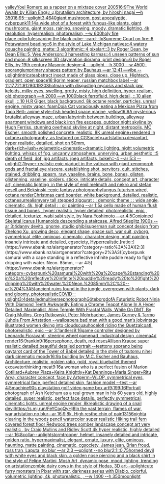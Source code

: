 [valley](https://www.ebank.nz/aiartgenerator?category=valley)[Yoel Romero as a rapper on a mixtape cover 2005](https://www.ebank.nz/aiartgenerator?category=Yoel%20Romero%20as%20a%20rapper%20on%20a%20mixtape%20cover%202005)[16:9](https://www.ebank.nz/aiartgenerator?category=16%3A9)[The World Awaits by Kilian Eng](https://www.ebank.nz/aiartgenerator?category=The%20World%20Awaits%20by%20Kilian%20Eng)[(ಠ_ರೃ)](https://www.ebank.nz/aiartgenerator?category=%28%E0%B2%A0_%E0%B2%B0%E0%B3%83%29)[brutalism architecture, by hiroshi nagai —h 350](https://www.ebank.nz/aiartgenerator?category=brutalism%20architecture%2C%20by%20hiroshi%20nagai%20%E2%80%94h%20350)[16:9](https://www.ebank.nz/aiartgenerator?category=16%3A9)[5](https://www.ebank.nz/aiartgenerator?category=5)[--uplight](https://www.ebank.nz/aiartgenerator?category=--uplight)[3:4](https://www.ebank.nz/aiartgenerator?category=3%3A4)[640](https://www.ebank.nz/aiartgenerator?category=640)[giant mushroom, post apocalyptic, cyberpunk](https://www.ebank.nz/aiartgenerator?category=giant%20mushroom%2C%20post%20apocalyptic%2C%20cyberpunk)[11:14](https://www.ebank.nz/aiartgenerator?category=11%3A14)[a wide shot of a forest with fungus-like plants, giant mushrooms, giant moss, raining, snowing, moody, dramatic lighting, 4k resolution, hyperrealism, photorealism, --w 600](https://www.ebank.nz/aiartgenerator?category=a%20wide%20shot%20of%20a%20forest%20with%20fungus-like%20plants%2C%20giant%20mushrooms%2C%20giant%20moss%2C%20raining%2C%20snowing%2C%20moody%2C%20dramatic%20lighting%2C%204k%20resolution%2C%20hyperrealism%2C%20photorealism%2C%20--w%20600)[holy fire place,colorful](https://www.ebank.nz/aiartgenerator?category=holy%20fire%20place%2Ccolorful)[escaping the black cube](https://www.ebank.nz/aiartgenerator?category=escaping%20the%20black%20cube)[--card](https://www.ebank.nz/aiartgenerator?category=--card)[--lp](https://www.ebank.nz/aiartgenerator?category=--lp)[Supreme Court on fire::6 Potawatomi beading::6 in the style of Lake Michigan natives::4 watery gouache painting, matte::3 algorithmic::4 pixelart::3 by Roger Dean, by Dean Ellis::5, Wes Anderson::3 harvesting karmas::4 unseen patterns of sun and moon::8 silkscreen 3D claymation diorama, print design::6 by Roger Ellis, by 19th century Masonic design::4 --uplight --h 3000 --w 4500](https://www.ebank.nz/aiartgenerator?category=Supreme%20Court%20on%20fire%3A%3A6%20Potawatomi%20beading%3A%3A6%20in%20the%20style%20of%20Lake%20Michigan%20natives%3A%3A4%20watery%20gouache%20painting%2C%20matte%3A%3A3%20algorithmic%3A%3A4%20pixelart%3A%3A3%20by%20Roger%20Dean%2C%20by%20Dean%20Ellis%3A%3A5%2C%20Wes%20Anderson%3A%3A3%20harvesting%20karmas%3A%3A4%20unseen%20patterns%20of%20sun%20and%20moon%3A%3A8%20silkscreen%203D%20claymation%20diorama%2C%20print%20design%3A%3A6%20by%20Roger%20Ellis%2C%20by%2019th%20century%20Masonic%20design%3A%3A4%20--uplight%20--h%203000%20--w%204500)[-](https://www.ebank.nz/aiartgenerator?category=-)[sporangium](https://www.ebank.nz/aiartgenerator?category=sporangium)[primary shapes pattern by Bauhaus —ar 12:41 —vibe --uplight](https://www.ebank.nz/aiartgenerator?category=primary%20shapes%20pattern%20by%20Bauhaus%20%E2%80%94ar%2012%3A41%20%E2%80%94vibe%20--uplight)[intricate](https://www.ebank.nz/aiartgenerator?category=intricate)[abstract insect made of glass pipes, close up, Hightech, gradient, open space](https://www.ebank.nz/aiartgenerator?category=abstract%20insect%20made%20of%20glass%20pipes%2C%20close%20up%2C%20Hightech%2C%20gradient%2C%20open%20space)[16:9](https://www.ebank.nz/aiartgenerator?category=16%3A9)[grim reaper, russian matchbox label --ar 11:17](https://www.ebank.nz/aiartgenerator?category=grim%20reaper%2C%20russian%20matchbox%20label%20--ar%2011%3A17)[.7](https://www.ebank.nz/aiartgenerator?category=.7)[21:9](https://www.ebank.nz/aiartgenerator?category=21%3A9)[1280:1920](https://www.ebank.nz/aiartgenerator?category=1280%3A1920)[Shot](https://www.ebank.nz/aiartgenerator?category=Shot)[man with disgusting mycosis and slack jaw, keloids, milky eyes, swelling, grotty, misty, high definition, hyper-realism, old photograph —h 2000 —w 1000](https://www.ebank.nz/aiartgenerator?category=man%20with%20disgusting%20mycosis%20and%20slack%20jaw%2C%20keloids%2C%20milky%20eyes%2C%20swelling%2C%20grotty%2C%20misty%2C%20high%20definition%2C%20hyper-realism%2C%20old%20photograph%20%E2%80%94h%202000%20%E2%80%94w%201000)[black ferrofluid, high detail, ::.10 alien skull, ::.10 H.R Giger, black background, 8k octane render, particles, unreal engine, misty vapor, foam](https://www.ebank.nz/aiartgenerator?category=black%20ferrofluid%2C%20high%20detail%2C%20%3A%3A.10%20alien%20skull%2C%20%3A%3A.10%20H.R%20Giger%2C%20black%20background%2C%208k%20octane%20render%2C%20particles%2C%20unreal%20engine%2C%20misty%20vapor%2C%20foam)[Doja Cat voraciously eating a Mexican Pizza from Taco Bell:: anime style::](https://www.ebank.nz/aiartgenerator?category=Doja%20Cat%20voraciously%20eating%20a%20Mexican%20Pizza%20from%20Taco%20Bell%3A%3A%20anime%20style%3A%3A)[fish headed space marine, yellow](https://www.ebank.nz/aiartgenerator?category=fish%20headed%20space%20marine%2C%20yellow)[16:9](https://www.ebank.nz/aiartgenerator?category=16%3A9)[A mysterious brutalist alleyway maze, urban labyrinth between buildings, alleyway apartment windows and black iron fire escapes, outdoor night skyline by Hugh Ferriss, stunning overhead skyline at night, distant metropolis, MC Escher, smooth polished concrete, realistic, 8K unreal engine+rendered in octane+photography, as featured on CGSociety+artstation+deviantart, hyper realistic, detailed, shot on 50mm, dark+rich+lush+volumetric+cinematic+dramatic lighting, night volumetric lighting, whisps of fog, uncanny atmosphere, unnerving, urban aesthetic ::5 depth of field, dof, jpg artifacts, jpeg artifacts, bokeh::-4 --ar 5:3 --uplight](https://www.ebank.nz/aiartgenerator?category=A%20mysterious%20brutalist%20alleyway%20maze%2C%20urban%20labyrinth%20between%20buildings%2C%20alleyway%20apartment%20windows%20and%20black%20iron%20fire%20escapes%2C%20outdoor%20night%20skyline%20by%20Hugh%20Ferriss%2C%20stunning%20overhead%20skyline%20at%20night%2C%20distant%20metropolis%2C%20MC%20Escher%2C%20smooth%20polished%20concrete%2C%20realistic%2C%208K%20unreal%20engine%2Brendered%20in%20octane%2Bphotography%2C%20as%20featured%20on%20CGSociety%2Bartstation%2Bdeviantart%2C%20hyper%20realistic%2C%20detailed%2C%20shot%20on%2050mm%2C%20dark%2Brich%2Blush%2Bvolumetric%2Bcinematic%2Bdramatic%20lighting%2C%20night%20volumetric%20lighting%2C%20whisps%20of%20fog%2C%20uncanny%20atmosphere%2C%20unnerving%2C%20urban%20aesthetic%20%3A%3A5%20depth%20of%20field%2C%20dof%2C%20jpg%20artifacts%2C%20jpeg%20artifacts%2C%20bokeh%3A%3A-4%20--ar%205%3A3%20--uplight)[2:1](https://www.ebank.nz/aiartgenerator?category=2%3A1)[hyper-realistic epic viaduct in the vatican with giant xenomorph gods and fractal eye viscera, establishing shot, servitors, cult, stitches, stained, dribbling, spasm, raw, vaseline, brains, bone, bones, glisten, glistenning, vaseline, spiders, sticky, intricate details, concept art, character art, cinematic lighting, in the style of emil melmoth and nekro and stefan gesell and Beksinski ::epic fantasy photography](https://www.ebank.nz/aiartgenerator?category=hyper-realistic%20epic%20viaduct%20in%20the%20vatican%20with%20giant%20xenomorph%20gods%20and%20fractal%20eye%20viscera%2C%20establishing%20shot%2C%20servitors%2C%20cult%2C%20stitches%2C%20stained%2C%20dribbling%2C%20spasm%2C%20raw%2C%20vaseline%2C%20brains%2C%20bone%2C%20bones%2C%20glisten%2C%20glistenning%2C%20vaseline%2C%20spiders%2C%20sticky%2C%20intricate%20details%2C%20concept%20art%2C%20character%20art%2C%20cinematic%20lighting%2C%20in%20the%20style%20of%20emil%20melmoth%20and%20nekro%20and%20stefan%20gesell%20and%20Beksinski%20%3A%3Aepic%20fantasy%20photography)[fungus futurism wired, octane render](https://www.ebank.nz/aiartgenerator?category=fungus%20futurism%20wired%2C%20octane%20render)[Christmas card boarder, white background, detailed, realistic, octane](https://www.ebank.nz/aiartgenerator?category=Christmas%20card%20boarder%2C%20white%20background%2C%20detailed%2C%20realistic%2C%20octane)[surrealism](https://www.ebank.nz/aiartgenerator?category=surrealism)[very tall stepped ziggurat : : demonic theme : : wide angle, cinematic, 4k, high detail : : oil painting --ar 1:5](https://www.ebank.nz/aiartgenerator?category=very%20tall%20stepped%20ziggurat%20%3A%20%3A%20demonic%20theme%20%3A%20%3A%20wide%20angle%2C%20cinematic%2C%204k%2C%20high%20detail%20%3A%20%3A%20oil%20painting%20--ar%201%3A5)[a cello made of human flush tissue and bones , hyper realistic, hyper detailed, photorealistic, epic , detailed, texturize, wabi sabi style, by  Nara Yoshimoto —ar 4:5](https://www.ebank.nz/aiartgenerator?category=a%20cello%20made%20of%20human%20flush%20tissue%20and%20bones%20%2C%20hyper%20realistic%2C%20hyper%20detailed%2C%20photorealistic%2C%20epic%20%2C%20detailed%2C%20texturize%2C%20wabi%20sabi%20style%2C%20by%20%20Nara%20Yoshimoto%20%E2%80%94ar%204%3A5)[Conjoined Skeletal Icarus Humanoids descending a staircase, Alfred Stieglitz 1900s --ar 3:4](https://www.ebank.nz/aiartgenerator?category=Conjoined%20Skeletal%20Icarus%20Humanoids%20descending%20a%20staircase%2C%20Alfred%20Stieglitz%201900s%20--ar%203%3A4)[danny devito, gnome, studio ghibli](https://www.ebank.nz/aiartgenerator?category=danny%20devito%2C%20gnome%2C%20studio%20ghibli)[superman suit concept design from Zhelong Xu, growing deco, elegant shape, space suit, war suit, cyborg, symmetrical, elite, ominous, cinematic, character design, matt painting, insanely intricate and detailed, cgsociety, Hyperrealistic.](https://www.ebank.nz/aiartgenerator?category=superman%20suit%20concept%20design%20from%20Zhelong%20Xu%2C%20growing%20deco%2C%20elegant%20shape%2C%20space%20suit%2C%20war%20suit%2C%20cyborg%2C%20symmetrical%2C%20elite%2C%20ominous%2C%20cinematic%2C%20character%20design%2C%20matt%20painting%2C%20insanely%20intricate%20and%20detailed%2C%20cgsociety%2C%20Hyperrealistic.)[ratio::](https://www.ebank.nz/aiartgenerator?category=ratio%3A%3A)[2:3](https://www.ebank.nz/aiartgenerator?category=2%3A3)[cyberpunk samurai with a cape standing in a reflective infinite puddle ready to fight dripping with water. Neon. 85mm, --ar 4:5](https://www.ebank.nz/aiartgenerator?category=cyberpunk%20samurai%20with%20a%20cape%20standing%20in%20a%20reflective%20infinite%20puddle%20ready%20to%20fight%20dripping%20with%20water.%20Neon.%2085mm%2C%20--ar%204%3A5)[ancient ruins found in the jungle, overgrown with plants, dark and gloomy, photorealistic](https://www.ebank.nz/aiartgenerator?category=ancient%20ruins%20found%20in%20the%20jungle%2C%20overgrown%20with%20plants%2C%20dark%20and%20gloomy%2C%20photorealistic)[COVID](https://www.ebank.nz/aiartgenerator?category=COVID)[--uplight](https://www.ebank.nz/aiartgenerator?category=--uplight)[3:4](https://www.ebank.nz/aiartgenerator?category=3%3A4)[detailed](https://www.ebank.nz/aiartgenerator?category=detailed)[multiverse](https://www.ebank.nz/aiartgenerator?category=multiverse)[photograph](https://www.ebank.nz/aiartgenerator?category=photograph)[Göteborg](https://www.ebank.nz/aiartgenerator?category=G%C3%B6teborg)[dof](https://www.ebank.nz/aiartgenerator?category=dof)[A Futuristic Robot Ninja With Diamond Teeth Awkwardly Eating a Chrome Teapot Alone In A Hyper Detailed, Maximalist, Alien Temple With Fractal Walls, While On DMT, By Craig Mullins, Greg Rutkowski, Peter Mohrbacher, James Gurney & Tarmo Juhola From Artstation --wallpaper](https://www.ebank.nz/aiartgenerator?category=A%20Futuristic%20Robot%20Ninja%20With%20Diamond%20Teeth%20Awkwardly%20Eating%20a%20Chrome%20Teapot%20Alone%20In%20A%20Hyper%20Detailed%2C%20Maximalist%2C%20Alien%20Temple%20With%20Fractal%20Walls%2C%20While%20On%20DMT%2C%20By%20Craig%20Mullins%2C%20Greg%20Rutkowski%2C%20Peter%20Mohrbacher%2C%20James%20Gurney%20%26%20Tarmo%20Juhola%20From%20Artstation%20--wallpaper)[a bad man with a good man’s job](https://www.ebank.nz/aiartgenerator?category=a%20bad%20man%20with%20a%20good%20man%E2%80%99s%20job)[vintage illustrated women diving into clouds](https://www.ebank.nz/aiartgenerator?category=vintage%20illustrated%20women%20diving%20into%20clouds)[cuauhocelotl riding the Quetzalcoatl, photorealistic, epic --ar 3:1](https://www.ebank.nz/aiartgenerator?category=cuauhocelotl%20riding%20the%20Quetzalcoatl%2C%20photorealistic%2C%20epic%20--ar%203%3A1)[antlers](https://www.ebank.nz/aiartgenerator?category=antlers)[9:16](https://www.ebank.nz/aiartgenerator?category=9%3A16)[game controller designed by Leonardo Fioravanti, steering wheel gamepad, industrial design, cinema4d render](https://www.ebank.nz/aiartgenerator?category=game%20controller%20designed%20by%20Leonardo%20Fioravanti%2C%20steering%20wheel%20gamepad%2C%20industrial%20design%2C%20cinema4d%20render)[16:9](https://www.ebank.nz/aiartgenerator?category=16%3A9)[rankin](https://www.ebank.nz/aiartgenerator?category=rankin)[9:16](https://www.ebank.nz/aiartgenerator?category=9%3A16)[persephone, death, red roses](https://www.ebank.nz/aiartgenerator?category=persephone%2C%20death%2C%20red%20roses)[Allison Krause super realistic detailed beautiful detailed portrait --test](https://www.ebank.nz/aiartgenerator?category=Allison%20Krause%20super%20realistic%20detailed%20beautiful%20detailed%20portrait%20--test)[tony soprano being gay](https://www.ebank.nz/aiartgenerator?category=tony%20soprano%20being%20gay)[tarot card of the Tower of Babel detailed in the style of tsutomu nihei dark cinematic moody](https://www.ebank.nz/aiartgenerator?category=tarot%20card%20of%20the%20Tower%20of%20Babel%20detailed%20in%20the%20style%20of%20tsutomu%20nihei%20dark%20cinematic%20moody)[16:9](https://www.ebank.nz/aiartgenerator?category=16%3A9)[a building by M.C. Escher and Bauhaus, Architecture, realistic, golden ratio, gold, royal blue](https://www.ebank.nz/aiartgenerator?category=a%20building%20by%20M.C.%20Escher%20and%20Bauhaus%2C%20Architecture%2C%20realistic%2C%20golden%20ratio%2C%20gold%2C%20royal%20blue)[ballet themed excavator](https://www.ebank.nz/aiartgenerator?category=ballet%20themed%20excavator)[thinking meat](https://www.ebank.nz/aiartgenerator?category=thinking%20meat)[9:16](https://www.ebank.nz/aiartgenerator?category=9%3A16)[a woman who is a perfect fusion of Marion Cotillard+Aubrey Plaza+Keira Knightly+Kat Dennings+Marla Singer+Ritu Arya, character concept, face by Artgerm+WLOP, symmetrical eyes, symmetrical face, perfect detailed skin, fashion model --test --ar 4:5](https://www.ebank.nz/aiartgenerator?category=a%20woman%20who%20is%20a%20perfect%20fusion%20of%20Marion%20Cotillard%2BAubrey%20Plaza%2BKeira%20Knightly%2BKat%20Dennings%2BMarla%20Singer%2BRitu%20Arya%2C%20character%20concept%2C%20face%20by%20Artgerm%2BWLOP%2C%20symmetrical%20eyes%2C%20symmetrical%20face%2C%20perfect%20detailed%20skin%2C%20fashion%20model%20--test%20--ar%204%3A5)[machine](https://www.ebank.nz/aiartgenerator?category=machine)[90s playstation golf video game box art](https://www.ebank.nz/aiartgenerator?category=90s%20playstation%20golf%20video%20game%20box%20art)[9:19](https://www.ebank.nz/aiartgenerator?category=9%3A19)[9:16](https://www.ebank.nz/aiartgenerator?category=9%3A16)[Portrait photograph of Ash Ketchum as a real grown man in his 60 years old, highly detailed, super realistic, perfect face details, perfectly symmetrical, cinematic lights, unreal engine render, 8k](https://www.ebank.nz/aiartgenerator?category=Portrait%20photograph%20of%20Ash%20Ketchum%20as%20a%20real%20grown%20man%20in%20his%2060%20years%20old%2C%20highly%20detailed%2C%20super%20realistic%2C%20perfect%20face%20details%2C%20perfectly%20symmetrical%2C%20cinematic%20lights%2C%20unreal%20engine%20render%2C%208k)[realistic drawing of a snail devil](https://www.ebank.nz/aiartgenerator?category=realistic%20drawing%20of%20a%20snail%20devil)[<https://s.mj.run/FeYCogQyHj8>](https://www.ebank.nz/aiartgenerator?category=%3Chttps%3A//s.mj.run/FeYCogQyHj8%3E)[In the vast terrain, flames of war, war,artstation,no blur--ar 16:9,8k, High res](https://www.ebank.nz/aiartgenerator?category=In%20the%20vast%20terrain%2C%20flames%20of%20war%2C%20war%2Cartstation%2Cno%20blur--ar%2016%3A9%2C8k%2C%20High%20res)[the chin of pain](https://www.ebank.nz/aiartgenerator?category=the%20chin%20of%20pain)[13156](https://www.ebank.nz/aiartgenerator?category=13156)[night](https://www.ebank.nz/aiartgenerator?category=night)[a clearing in the woods pencil watercolor super realistic Hiking trail fern covered forest floor Redwood trees somber landscape concept art very realistic , by Craig Mullins and Ridley Scott 4k hyper realistic, highly detailed --ar 16:8](https://www.ebank.nz/aiartgenerator?category=a%20clearing%20in%20the%20woods%20pencil%20watercolor%20super%20realistic%20Hiking%20trail%20fern%20covered%20forest%20floor%20Redwood%20trees%20somber%20landscape%20concept%20art%20very%20realistic%20%2C%20by%20Craig%20Mullins%20and%20Ridley%20Scott%204k%20hyper%20realistic%2C%20highly%20detailed%20--ar%2016%3A8)[collar](https://www.ebank.nz/aiartgenerator?category=collar)[--uplight](https://www.ebank.nz/aiartgenerator?category=--uplight)[stormtrooper, helmet, insanely detailed and intricate, golden ratio, hypermaximalist, elegant, ornate, luxury, elite, ominous, haunting, matte painting, cinematic, cgsociety, James jean, Brian froud, ross tran, Laputa, no blur —ar 2:3 —uplight --no blur](https://www.ebank.nz/aiartgenerator?category=stormtrooper%2C%20helmet%2C%20insanely%20detailed%20and%20intricate%2C%20golden%20ratio%2C%20hypermaximalist%2C%20elegant%2C%20ornate%2C%20luxury%2C%20elite%2C%20ominous%2C%20haunting%2C%20matte%20painting%2C%20cinematic%2C%20cgsociety%2C%20James%20jean%2C%20Brian%20froud%2C%20ross%20tran%2C%20Laputa%2C%20no%20blur%20%E2%80%94ar%202%3A3%20%E2%80%94uplight%20--no%20blur)[2:1](https://www.ebank.nz/aiartgenerator?category=2%3A1)[::0.75](https://www.ebank.nz/aiartgenerator?category=%3A%3A0.75)[horned devil with white eyes and black skin, a golden nose piercing and a black shirt in the style of Felipe Martini, Mosh Art, dynamic pose, mood lighting, trending on artstation](https://www.ebank.nz/aiartgenerator?category=horned%20devil%20with%20white%20eyes%20and%20black%20skin%2C%20a%20golden%20nose%20piercing%20and%20a%20black%20shirt%20in%20the%20style%20of%20Felipe%20Martini%2C%20Mosh%20Art%2C%20dynamic%20pose%2C%20mood%20lighting%2C%20trending%20on%20artstation)[zombie dairy cows in the style of Hodas, 3D art](https://www.ebank.nz/aiartgenerator?category=zombie%20dairy%20cows%20in%20the%20style%20of%20Hodas%2C%203D%20art)[--uplight](https://www.ebank.nz/aiartgenerator?category=--uplight)[cute furry monsters in Pixar with star, darkness series with Diablo, colorful, volumetric lighting, 4k, photorealistic, , --w 1400 --h 350](https://www.ebank.nz/aiartgenerator?category=cute%20furry%20monsters%20in%20Pixar%20with%20star%2C%20darkness%20series%20with%20Diablo%2C%20colorful%2C%20volumetric%20lighting%2C%204k%2C%20photorealistic%2C%20%2C%20--w%201400%20--h%20350)[moonlight](https://www.ebank.nz/aiartgenerator?category=moonlight)